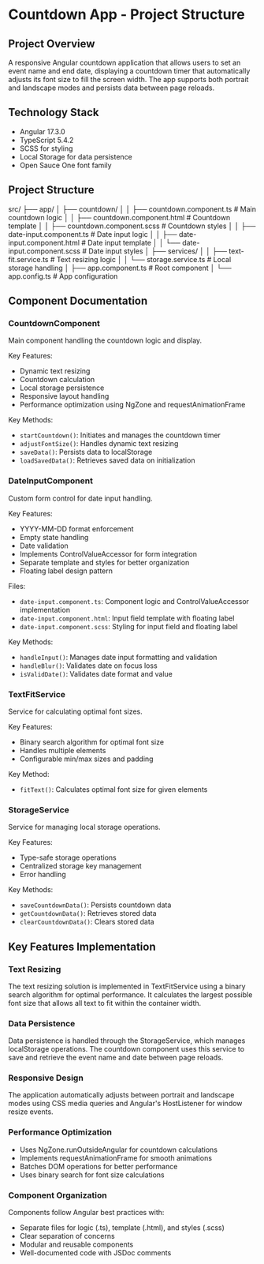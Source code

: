 # Countdown App - Project Structure

## Project Overview

A responsive Angular countdown application that allows users to set an event name and end date,
displaying a countdown timer that automatically adjusts its font size to fill the screen width. The
app supports both portrait and landscape modes and persists data between page reloads.

## Technology Stack

- Angular 17.3.0
- TypeScript 5.4.2
- SCSS for styling
- Local Storage for data persistence
- Open Sauce One font family

## Project Structure

src/ ├── app/ │ ├── countdown/ │ │ ├── countdown.component.ts # Main countdown logic │ │ ├──
countdown.component.html # Countdown template │ │ ├── countdown.component.scss # Countdown styles │
│ ├── date-input.component.ts # Date input logic │ │ ├── date-input.component.html # Date input
template │ │ └── date-input.component.scss # Date input styles │ ├── services/ │ │ ├──
text-fit.service.ts # Text resizing logic │ │ └── storage.service.ts # Local storage handling │ ├──
app.component.ts # Root component │ └── app.config.ts # App configuration

## Component Documentation

### CountdownComponent

Main component handling the countdown logic and display.

Key Features:

- Dynamic text resizing
- Countdown calculation
- Local storage persistence
- Responsive layout handling
- Performance optimization using NgZone and requestAnimationFrame

Key Methods:

- `startCountdown()`: Initiates and manages the countdown timer
- `adjustFontSize()`: Handles dynamic text resizing
- `saveData()`: Persists data to localStorage
- `loadSavedData()`: Retrieves saved data on initialization

### DateInputComponent

Custom form control for date input handling.

Key Features:

- YYYY-MM-DD format enforcement
- Empty state handling
- Date validation
- Implements ControlValueAccessor for form integration
- Separate template and styles for better organization
- Floating label design pattern

Files:

- `date-input.component.ts`: Component logic and ControlValueAccessor implementation
- `date-input.component.html`: Input field template with floating label
- `date-input.component.scss`: Styling for input field and floating label

Key Methods:

- `handleInput()`: Manages date input formatting and validation
- `handleBlur()`: Validates date on focus loss
- `isValidDate()`: Validates date format and value

### TextFitService

Service for calculating optimal font sizes.

Key Features:

- Binary search algorithm for optimal font size
- Handles multiple elements
- Configurable min/max sizes and padding

Key Method:

- `fitText()`: Calculates optimal font size for given elements

### StorageService

Service for managing local storage operations.

Key Features:

- Type-safe storage operations
- Centralized storage key management
- Error handling

Key Methods:

- `saveCountdownData()`: Persists countdown data
- `getCountdownData()`: Retrieves stored data
- `clearCountdownData()`: Clears stored data

## Key Features Implementation

### Text Resizing

The text resizing solution is implemented in TextFitService using a binary search algorithm for
optimal performance. It calculates the largest possible font size that allows all text to fit within
the container width.

### Data Persistence

Data persistence is handled through the StorageService, which manages localStorage operations. The
countdown component uses this service to save and retrieve the event name and date between page
reloads.

### Responsive Design

The application automatically adjusts between portrait and landscape modes using CSS media queries
and Angular's HostListener for window resize events.

### Performance Optimization

- Uses NgZone.runOutsideAngular for countdown calculations
- Implements requestAnimationFrame for smooth animations
- Batches DOM operations for better performance
- Uses binary search for font size calculations

### Component Organization

Components follow Angular best practices with:

- Separate files for logic (.ts), template (.html), and styles (.scss)
- Clear separation of concerns
- Modular and reusable components
- Well-documented code with JSDoc comments
